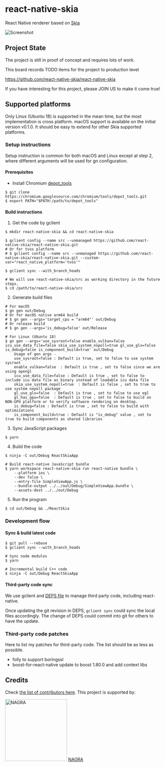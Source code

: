 # react-native-skia

React Native renderer based on [Skia](https://skia.org/)

![Screenshot](https://pbs.twimg.com/media/Eey1WFdUMAE5qMF.png:small)

## Project State

The project is still in proof of concept and requires lots of work.

This board records TODO items for the project to production level

https://github.com/react-native-skia/react-native-skia

If you have interesting for this project, please JOIN US to make it come true!

## Supported platforms

Only Linux (Ubuntu 18) is supported in the mean time, but the most implementation is cross platform.
macOS support is available on the initial version v0.1.0.
It should be easy to extend for other Skia supported platforms.

### Setup instructions

Setup instruction is common for both macOS and Linux except at step 2, where different arguments will be used for gn configuration.

#### Prerequisites

- Install Chromium [depot_tools](https://chromium.googlesource.com/chromium/src/+/master/docs/mac_build_instructions.md#install)

```shell
$ git clone https://chromium.googlesource.com/chromium/tools/depot_tools.git
$ export PATH="$PATH:/path/to/depot_tools"
```

#### Build instructions

1. Get the code by gclient

```shell
$ mkdir react-native-skia && cd react-native-skia

$ gclient config --name src --unmanaged https://github.com/react-native-skia/react-native-skia.git
# Or for tvos platform
# $ gclient config --name src --unmanaged https://github.com/react-native-skia/react-native-skia.git --custom-var="react_native_platform='tvos'"

$ gclient sync --with_branch_heads

# We will use react-native-skia/src as working directory in the future steps.
$ cd /path/to/react-native-skia/src
```

2. Generate build files

```shell
# For macOS
$ gn gen out/Debug
# Or for macOS native arm64 build
# $ gn gen --args='target_cpu = "arm64"' out/Debug
# Or release build
# $ gn gen --args='is_debug=false' out/Release

# For Linux (Ubuntu 18)
$ gn gen --args='use_sysroot=false enable_vulkan=false icu_use_data_file=false skia_use_system_nopoll=true gl_use_glx=false is_debug=false is_component_build=true' out/Debug
    Usage of gen args -
    use_sysroot=false : Default is true, set to false to use system sysroot
    enable_vulkan=false  : Default is true , set to false since we are using opengl
    icu_use_data_file=false : Default is true , set to false to include icu data file as binary instead of loadable icu data file
    skia_use_system_nopoll=true  : Default is false , set to true to use system nopoll package
    gl_use_glx=false  : Default is true , set to false to use egl
    gl_has_gpu=false  : Default is true , set to false to build on NON-GPU platform or to verify software rendering on desktop.
    is_debug=false : Default is true , set to false to build with optimizations
    is_component_build=true : Default is "is_debug" value , set to true to build components as shared libraries
```

3. Sync JavaScript packages

```shell
$ yarn
```

4. Build the code

```shell
$ ninja -C out/Debug ReactSkiaApp

# Build react-native JavaScript bundle
$ yarn workspace react-native-skia run react-native bundle \
    --platform ios \
    --dev false \
    --entry-file SimpleViewApp.js \
    --bundle-output ../../out/Debug/SimpleViewApp.bundle \
    --assets-dest ../../out/Debug
```

5. Run the program

```shell
$ cd out/Debug && ./ReactSkia
```

### Development flow

#### Sync & build latest code

```shell
$ git pull --rebase
$ gclient sync --with_branch_heads

# Sync node modules
$ yarn

# Incremental build C++ code
$ ninja -C out/Debug ReactSkiaApp
```

#### Third-party code sync

We use gclient and [DEPS file](https://github.com/react-native-skia/react-native-skia/blob/main/DEPS) to manage third party code, including react-native.

Once updating the git revision in DEPS, `gclient sync` could sync the local files accordingly.
The change of DEPS could commit into git for others to have the update.

### Third-party code patches

Here to list my patches for third-party code. The list should be as less as possible.

- folly to support boringssl
- boost-for-react-native update to boost 1.80.0 and add context libs

## Credits

Check [the list of contributors here](https://github.com/react-native/react-native-skia/graphs/contributors). This project is supported by:

[<img src="https://user-images.githubusercontent.com/46429/113642371-3d328c00-96b2-11eb-9feb-550d003ca7b0.png" width="200" alt="NAGRA">](https://www.nagra.com/)
[NAGRA](https://www.nagra.com/)
